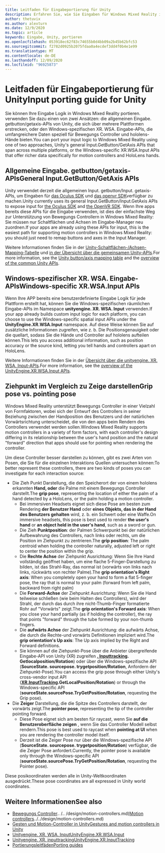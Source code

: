 ```yaml
---
title: Leitfaden für Eingabeportierung für Unity
description: Erfahren Sie, wie Sie Eingaben für Windows Mixed Reality in Unity verarbeiten.
author: thetuvix
ms.author: alexturn
ms.date: 12/9/2020
ms.topic: article
keywords: Eingabe, Unity, portieren
ms.openlocfilehash: 053918ec62f83c74655b0d4bb09a2b45b62bfc53
ms.sourcegitcommit: f2782d0925b2075fdaa0a4ecdef3dd4f0b4e1e99
ms.translationtype: MT
ms.contentlocale: de-DE
ms.lasthandoff: 12/09/2020
ms.locfileid: "96925873"
---
```

# <a name="input-porting-guide-for-unity"></a><span data-ttu-id="b4c12-104">Leitfaden für Eingabeportierung für Unity</span><span class="sxs-lookup"><span data-stu-id="b4c12-104">Input porting guide for Unity</span></span>

<span data-ttu-id="b4c12-105">Sie können Ihre Eingabe Logik in Windows Mixed Reality portieren. verwenden Sie dazu einen von zwei Ansätzen: die allgemeinen Eingabe. getbutton/getaxis-APIs von Unity, die sich über mehrere Plattformen erstrecken, oder den Windows-spezifischen XR. WSA. Eingabe-APIs, die umfangreichere Daten speziell für Bewegungs Controller und hololens-Hände bieten.</span><span class="sxs-lookup"><span data-stu-id="b4c12-105">You can port your input logic to Windows Mixed Reality using one of two approaches, Unity's general Input.GetButton/GetAxis APIs that span across multiple platforms, or the Windows-specific XR.WSA.Input APIs that offer richer data specifically for motion controllers and HoloLens hands.</span></span>

## <a name="general-inputgetbuttongetaxis-apis"></a><span data-ttu-id="b4c12-106">Allgemeine Eingabe. getbutton/getaxis-APIs</span><span class="sxs-lookup"><span data-stu-id="b4c12-106">General Input.GetButton/GetAxis APIs</span></span>

<span data-ttu-id="b4c12-107">Unity verwendet derzeit die allgemeinen Input. getbutton/Input. getaxis-APIs, um Eingaben für [das Oculus SDK](https://docs.unity3d.com/Manual/OculusControllers.html) und [das openvr SDK](https://docs.unity3d.com/Manual/OpenVRControllers.html)verfügbar zu machen.</span><span class="sxs-lookup"><span data-stu-id="b4c12-107">Unity currently uses its general Input.GetButton/Input.GetAxis APIs to expose input for [the Oculus SDK](https://docs.unity3d.com/Manual/OculusControllers.html) and [the OpenVR SDK](https://docs.unity3d.com/Manual/OpenVRControllers.html).</span></span> <span data-ttu-id="b4c12-108">Wenn Ihre apps bereits diese APIs für die Eingabe verwenden, ist dies der einfachste Weg zur Unterstützung von Bewegungs Controllern in Windows Mixed Reality: Sie müssen nur Schaltflächen und Achsen im Eingabe-Manager neu zuordnen.</span><span class="sxs-lookup"><span data-stu-id="b4c12-108">If your apps are already using these APIs for input, this is the easiest path for supporting motion controllers in Windows Mixed Reality: you should just need to remap buttons and axes in the Input Manager.</span></span>

<span data-ttu-id="b4c12-109">Weitere Informationen finden Sie in der [Unity-Schaltflächen-/Achsen-Mapping-Tabelle](../unity/gestures-and-motion-controllers-in-unity.md#unity-buttonaxis-mapping-table) und [in der Übersicht über die gemeinsamen Unity-APIs](../unity/gestures-and-motion-controllers-in-unity.md#common-unity-apis-inputgetbuttongetaxis).</span><span class="sxs-lookup"><span data-stu-id="b4c12-109">For more information, see the [Unity button/axis mapping table](../unity/gestures-and-motion-controllers-in-unity.md#unity-buttonaxis-mapping-table) and the [overview of the common Unity APIs](../unity/gestures-and-motion-controllers-in-unity.md#common-unity-apis-inputgetbuttongetaxis).</span></span>

## <a name="windows-specific-xrwsainput-apis"></a><span data-ttu-id="b4c12-110">Windows-spezifischer XR. WSA. Eingabe-APIs</span><span class="sxs-lookup"><span data-stu-id="b4c12-110">Windows-specific XR.WSA.Input APIs</span></span>

<span data-ttu-id="b4c12-111">Wenn Ihre APP bereits eine benutzerdefinierte Eingabe Logik für jede Plattform erstellt hat, können Sie die Windows-spezifischen räumlichen Eingabe-APIs im Namespace **unityengine. XR. WSA. Input** verwenden.</span><span class="sxs-lookup"><span data-stu-id="b4c12-111">If your app already builds custom input logic for each platform, you can choose to use the Windows-specific spatial input APIs under the **UnityEngine.XR.WSA.Input** namespace.</span></span> <span data-ttu-id="b4c12-112">Auf diese Weise können Sie auf zusätzliche Informationen zugreifen, wie z. b. Die Positionsgenauigkeit oder die quellart, sodass Sie die Hände und Controller auf hololens aufteilen können.</span><span class="sxs-lookup"><span data-stu-id="b4c12-112">This lets you access additional information, such as position accuracy or the source kind, letting you tell hands and controllers apart on HoloLens.</span></span>

<span data-ttu-id="b4c12-113">Weitere Informationen finden Sie in der [Übersicht über die unityengine. XR. WSA. Input-APIs](../unity/gestures-and-motion-controllers-in-unity.md#windows-specific-apis-xrwsainput).</span><span class="sxs-lookup"><span data-stu-id="b4c12-113">For more information, see the [overview of the UnityEngine.XR.WSA.Input APIs](../unity/gestures-and-motion-controllers-in-unity.md#windows-specific-apis-xrwsainput).</span></span>

## <a name="grip-pose-vs-pointing-pose"></a><span data-ttu-id="b4c12-114">Ziehpunkt im Vergleich zu Zeige darstellen</span><span class="sxs-lookup"><span data-stu-id="b4c12-114">Grip pose vs. pointing pose</span></span>

<span data-ttu-id="b4c12-115">Windows Mixed Reality unterstützt Bewegungs Controller in einer Vielzahl von Formfaktoren, wobei sich der Entwurf des Controllers in seiner Beziehung zwischen der Handposition des Benutzers und der natürlichen Vorwärtsrichtung unterscheidet, die von den apps beim Rendern des Controllers verwendet werden sollen.</span><span class="sxs-lookup"><span data-stu-id="b4c12-115">Windows Mixed Reality supports motion controllers in a variety of form factors, with each controller's design differing in its relationship between the user's hand position and the natural "forward" direction that apps should use for pointing when rendering the controller.</span></span>

<span data-ttu-id="b4c12-116">Um diese Controller besser darstellen zu können, gibt es zwei Arten von Posen, die Sie für die einzelnen Interaktions Quellen untersuchen können:</span><span class="sxs-lookup"><span data-stu-id="b4c12-116">To better represent these controllers, there are two kinds of poses you can investigate for each interaction source:</span></span>

* <span data-ttu-id="b4c12-117">Die Zieh Punkt Darstellung, die den Speicherort der von einem hololens erkannten **Hand, oder** die Palme mit einem Bewegungs Controller darstellt.</span><span class="sxs-lookup"><span data-stu-id="b4c12-117">The **grip pose**, representing the location of either the palm of a hand detected by a HoloLens, or the palm holding a motion controller.</span></span>
    * <span data-ttu-id="b4c12-118">Bei immersiven Headsets eignet sich diese Pose am besten zum Rendering **der Benutzer Hand** oder **eines Objekts, das in der Hand des Benutzers gehalten** wird, z. b. ein Schwert oder eine Waffe.</span><span class="sxs-lookup"><span data-stu-id="b4c12-118">On immersive headsets, this pose is best used to render **the user's hand** or **an object held in the user's hand**, such as a sword or gun.</span></span>
    * <span data-ttu-id="b4c12-119">Die Zieh **Punktposition**: der Palmen Schwerpunkt bei der natürlichen Aufbewahrung des Controllers, nach links oder rechts, um die Position im Ziehpunkt zu zentrieren.</span><span class="sxs-lookup"><span data-stu-id="b4c12-119">The **grip position**: The palm centroid when holding the controller naturally, adjusted left or right to center the position within the grip.</span></span>
    * <span data-ttu-id="b4c12-120">Die **Rechte Achse** der Ziehpunkt Ausrichtung: Wenn Sie Ihre Hand vollständig geöffnet haben, um eine flache 5-Finger-Darstellung zu bilden, ist das Strahl-Ray, das normal ist (vorwärts von links nach links, rückwärts von rechter Palme).</span><span class="sxs-lookup"><span data-stu-id="b4c12-120">The **grip orientation's Right axis**: When you completely open your hand to form a flat 5-finger pose, the ray that is normal to your palm (forward from left palm, backward from right palm)</span></span>
    * <span data-ttu-id="b4c12-121">Die **Forward-Achse** der Ziehpunkt Ausrichtung: Wenn Sie die Hand teilweise schließen (wie beim Halten des Controllers), wird der Strahl, der durch das durch ihre nicht-Thumb-Finger formatierte Rohr auf "Vorwärts" zeigt.</span><span class="sxs-lookup"><span data-stu-id="b4c12-121">The **grip orientation's Forward axis**: When you close your hand partially (as if holding the controller), the ray that points "forward" through the tube formed by your non-thumb fingers.</span></span>
    * <span data-ttu-id="b4c12-122">Die **aufwärts Achse** der Ziehpunkt Ausrichtung: die aufwärts Achse, die durch die Rechte-und vorwärts Definitionen impliziert wird.</span><span class="sxs-lookup"><span data-stu-id="b4c12-122">The **grip orientation's Up axis**: The Up axis implied by the Right and Forward definitions.</span></span>
    * <span data-ttu-id="b4c12-123">Sie können auf die Ziehpunkt-Pose über die Anbieter übergreifende Eingabe-API von Unity (XR) zugreifen **[. Inputtracking](https://docs.unity3d.com/ScriptReference/XR.InputTracking.html). Getlocalposition/Rotation**) oder über die Windows-spezifische API (**SourceState. sourcepose. trygetposition/Rotation**, Anfordern der Ziehpunkt-Pose).</span><span class="sxs-lookup"><span data-stu-id="b4c12-123">You can access the grip pose through either Unity's cross-vendor input API (**[XR.InputTracking](https://docs.unity3d.com/ScriptReference/XR.InputTracking.html).GetLocalPosition/Rotation**) or through the Windows-specific API (**sourceState.sourcePose.TryGetPosition/Rotation**, requesting the Grip pose).</span></span>
* <span data-ttu-id="b4c12-124">Die **Zeiger** Darstellung, die die Spitze des Controllers darstellt, der vorwärts zeigt.</span><span class="sxs-lookup"><span data-stu-id="b4c12-124">The **pointer pose**, representing the tip of the controller pointing forward.</span></span>
    * <span data-ttu-id="b4c12-125">Diese Pose eignet sich am besten für raycast, wenn Sie **auf die Benutzeroberfläche zeigen** , wenn Sie das Controller Modell selbst rendern.</span><span class="sxs-lookup"><span data-stu-id="b4c12-125">This pose is best used to raycast when **pointing at UI** when you are rendering the controller model itself.</span></span>
    * <span data-ttu-id="b4c12-126">Derzeit ist die Zeiger Pose nur über die Windows-spezifische API (**SourceState. sourcepose. trygetposition/Rotation**) verfügbar, die die Zeiger Pose anfordert.</span><span class="sxs-lookup"><span data-stu-id="b4c12-126">Currently, the pointer pose is available only through the Windows-specific API (**sourceState.sourcePose.TryGetPosition/Rotation**, requesting the Pointer pose).</span></span>

<span data-ttu-id="b4c12-127">Diese posikoordinaten werden alle in Unity-Weltkoordinaten ausgedrückt.</span><span class="sxs-lookup"><span data-stu-id="b4c12-127">These pose coordinates are all expressed in Unity world coordinates.</span></span>

## <a name="see-also"></a><span data-ttu-id="b4c12-128">Weitere Informationen</span><span class="sxs-lookup"><span data-stu-id="b4c12-128">See also</span></span>
* <span data-ttu-id="b4c12-129">[Bewegungs Controller]().. /.. /design/motion-controllers.md)</span><span class="sxs-lookup"><span data-stu-id="b4c12-129">[Motion controllers]()../../design/motion-controllers.md)</span></span>
* [<span data-ttu-id="b4c12-130">Gesten und Motion-Controller in Unity</span><span class="sxs-lookup"><span data-stu-id="b4c12-130">Gestures and motion controllers in Unity</span></span>](../unity/gestures-and-motion-controllers-in-unity.md)
* [<span data-ttu-id="b4c12-131">Unityengine. XR. WSA. Input</span><span class="sxs-lookup"><span data-stu-id="b4c12-131">UnityEngine.XR.WSA.Input</span></span>](https://docs.unity3d.com/ScriptReference/XR.WSA.Input.InteractionManager.html)
* [<span data-ttu-id="b4c12-132">Unityengine. XR. inputtracking</span><span class="sxs-lookup"><span data-stu-id="b4c12-132">UnityEngine.XR.InputTracking</span></span>](https://docs.unity3d.com/ScriptReference/XR.InputTracking.html)
* [<span data-ttu-id="b4c12-133">Portierungsleitfäden</span><span class="sxs-lookup"><span data-stu-id="b4c12-133">Porting guides</span></span>](porting-guides.md)
